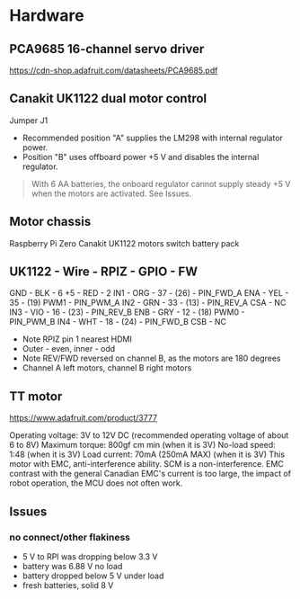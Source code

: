 # Hardware

## PCA9685 16-channel servo driver

https://cdn-shop.adafruit.com/datasheets/PCA9685.pdf

## Canakit UK1122 dual motor control

Jumper J1

- Recommended position "A" supplies the LM298 with internal regulator power.
- Position "B" uses offboard power +5 V and disables the internal regulator.

> With 6 AA batteries, the onboard regulator cannot supply steady +5 V
> when the motors are activated. See Issues.

## Motor chassis
Raspberry Pi Zero
Canakit UK1122
motors
switch
battery pack

UK1122 - Wire - RPIZ - GPIO - FW
--------------------------------
GND - BLK - 6
+5  - RED - 2
IN1 - ORG - 37 - (26) - PIN_FWD_A
ENA - YEL - 35 - (19) PWM1 - PIN_PWM_A
IN2 - GRN - 33 - (13) - PIN_REV_A
CSA - NC
IN3 - VIO - 16 - (23) - PIN_REV_B
ENB - GRY - 12 - (18) PWM0 - PIN_PWM_B
IN4 - WHT - 18 - (24) - PIN_FWD_B
CSB - NC

- Note RPIZ pin 1 nearest HDMI
- Outer - even, inner - odd
- Note REV/FWD reversed on channel B, as the motors are 180 degrees
- Channel A left motors, channel B right motors

## TT motor
https://www.adafruit.com/product/3777

Operating voltage: 3V to 12V DC (recommended operating voltage of about 6 to 8V)
Maximum torque: 800gf cm min (when it is 3V)
No-load speed: 1:48 (when it is 3V)
Load current: 70mA (250mA MAX) (when it is 3V)
This motor with EMC, anti-interference ability. SCM is a non-interference. EMC contrast with the general Canadian EMC\'s current is too large, the impact of robot operation, the MCU does not often work.

## Issues

### no connect/other flakiness
- 5 V to RPI was dropping below 3.3 V
- battery was 6.88 V no load
- battery dropped below 5 V under load
- fresh batteries, solid 8 V

